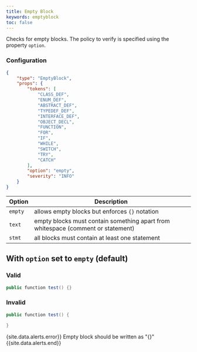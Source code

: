 ```yaml
---
title: Empty Block
keywords: emptyblock
toc: false
---
```


Checks for empty blocks. The policy to verify is specified using the property `option`.

### Configuration

```json
{
    "type": "EmptyBlock",
    "props": {
        "tokens": [
            "CLASS_DEF",
            "ENUM_DEF",
            "ABSTRACT_DEF",
            "TYPEDEF_DEF",
            "INTERFACE_DEF",
            "OBJECT_DECL",
            "FUNCTION",
            "FOR",
            "IF",
            "WHILE",
            "SWITCH",
            "TRY",
            "CATCH"
        ],
        "option": "empty",
        "severity": "INFO"
    }
}
```

| Option    | Description                                                                      |
| --------- | -------------------------------------------------------------------------------- |
| `empty`   | allows empty blocks but enforces `{}` notation                                   |
| `text`    | empty blocks must contain something apart from whitespace (comment or statement) |
| `stmt`    | all blocks must contain at least one statement                                   |

## With `option` set to `empty` (default)

### Valid

```java
public function test() {}
```

### Invalid

```java
public function test() {

}
```

{site.data.alerts.error}} Empty block should be written as "{}" {{site.data.alerts.end}}